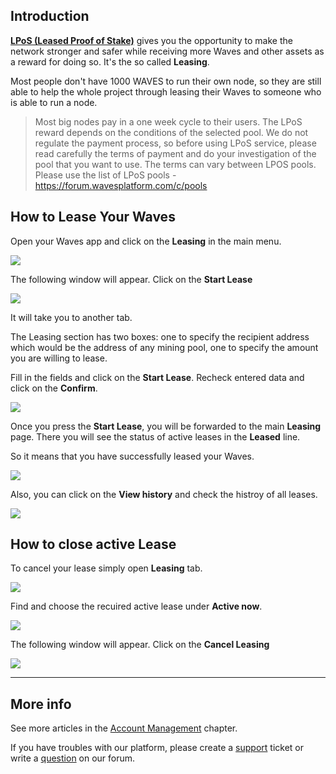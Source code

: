 ## Introduction

[**LPoS \(Leased Proof of Stake\)**](/platform-features/leased-proof-of-stake-lpos.md) gives you the opportunity to make the network stronger and safer while receiving more Waves and other assets as a reward for doing so. It's the so called **Leasing**.

Most people don't have 1000 WAVES to run their own node, so they are still able to help the whole project through leasing their Waves to someone who is able to run a node.

> Most big nodes pay in a one week cycle to their users. The LPoS reward depends on the conditions of the selected pool.
We do not regulate the payment process, so before using LPoS service, please read carefully the terms of payment and do your investigation of the pool that you want to use.
The terms can vary between LPOS pools. Please use the list of LPoS pools - https://forum.wavesplatform.com/c/pools

## How to Lease Your Waves

Open your Waves app and click on the **Leasing** in the main menu.

![](/waves-client/mobile-apps/_assets/waves_leasing_01.png)

The following window will appear. Click on the **Start Lease**

![](/waves-client/mobile-apps/_assets/waves_leasing_02.png)

It will take you to another tab.

The Leasing section has two boxes: one to specify the recipient address which would be the address of any mining pool, one to specify the amount you are willing to lease.

Fill in the fields and click on the **Start Lease**. Recheck entered data and click on the **Confirm**.

![](/waves-client/mobile-apps/_assets/waves_leasing_03.png)

Once you press the **Start Lease**, you will be forwarded to the main **Leasing** page. There you will see the status of active leases in the **Leased** line.

So it means that you have successfully leased your Waves.

![](/waves-client/mobile-apps/_assets/waves_leasing_05.png)

Also, you can click on the **View history** and check the histroy of all leases.

![](/waves-client/mobile-apps/_assets/waves_leasing_06.png)

## How to close active Lease

To cancel your lease simply open **Leasing** tab.

![](/waves-client/mobile-apps/_assets/waves_leasing_01.png)

Find and choose the recuired active lease under **Active now**.

![](/waves-client/mobile-apps/_assets/waves_leasing_07.png)

The following window will appear. Click on the **Cancel Leasing**

![](/waves-client/mobile-apps/_assets/waves_leasing_08.png)

___

## More info

See more articles in the [Account Management](/waves-client/mobile-apps/iOS/account-management.md) chapter.

If you have troubles with our platform, please create a [support](https://support.wavesplatform.com/) ticket or write a [question](https://forum.wavesplatform.com/) on our forum.
